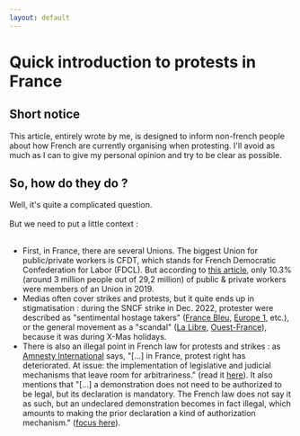 ```yaml
---
layout: default
---
```

# Quick introduction to protests in France

## Short notice

This article, entirely wrote by me, is designed to inform non-french people about how French are currently organising when protesting.
I'll avoid as much as I can to give my personal opinion and try to be clear as possible.

## So, how do they do ?

Well, it's quite a complicated question. <br><br>
But we need to put a little context : <br><br>
- First, in France, there are several Unions. The biggest Union for public/private workers is CFDT, which stands for French Democratic Confederation for Labor (FDCL). But according to [this article](https://dares.travail-emploi.gouv.fr/donnees/la-syndicalisation), only 10.3% (around 3 million people out of 29,2 million) of public & private workers were members of an Union in 2019.
- Medias often cover strikes and protests, but it quite ends up in stigmatisation : during the SNCF strike in Dec. 2022, protester were described as "sentimental hostage takers" ([France Bleu](https://www.francebleu.fr/infos/societe/c-est-une-prise-d-otage-la-greve-a-la-sncf-pour-le-week-end-de-noel-contrarient-les-mayennais-3921103), [Europe 1](https://www.europe1.fr/economie/edito-la-greve-a-la-sncf-une-prise-dotage-sociale-3926635), etc.), or the general movement as a "scandal" ([La Libre](https://www.lalibre.be/economie/entreprises-startup/2022/12/21/une-prise-dotage-un-scandale-vive-polemique-en-france-suite-a-lannulation-de-centaines-de-trains-sncf-lors-des-fetes-de-noel-UAEJVR24HZCG7OFKAWREW3EPVI/), [Ouest-France](https://www.ouest-france.fr/pays-de-la-loire/nantes-44000/greve-a-la-sncf-christelle-morancais-fustige-l-esprit-egoiste-de-ces-inconscients-4782f01c-8203-11ed-95d2-87cbdb857717)), because it was during X-Mas holidays.
- There is also an illegal point in French law for protests and strikes : as [Amnesty International](https://www.amnesty.org/fr/) says, "[...] in France, protest right has deteriorated. At issue: the implementation of legislative and judicial mechanisms that leave room for arbitrariness." (read it [here](https://www.amnesty.fr/dossiers/droit-de-manifester-en-france)). It also mentions that "[...] a demonstration does not need to be authorized to be legal, but its declaration is mandatory. The French law does not say it as such, but an undeclared demonstration becomes in fact illegal, which amounts to making the prior declaration a kind of authorization mechanism." ([focus here](https://www.amnesty.fr/focus/tout-savoir-sur-le-droit-de-manifester-en-france)).
